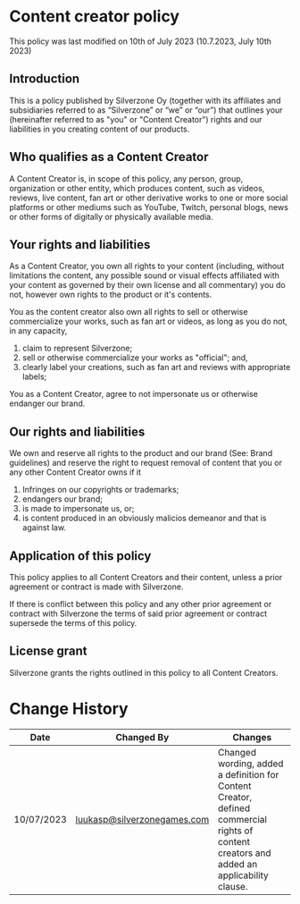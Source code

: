# Content creator policy
This policy was last modified on 10th of July 2023 (10.7.2023, July 10th 2023)

## Introduction
This is a policy published by Silverzone Oy (together with its affiliates and subsidiaries referred to as “Silverzone” or “we” or “our”) that outlines your (hereinafter referred to as "you" or "Content Creator") rights and our liabilities in you creating content of our products.

## Who qualifies as a Content Creator
A Content Creator is, in scope of this policy, any person, group, organization or other entity, which produces content, such as videos, reviews, live content, fan art or other derivative works to one or more social platforms or other mediums such as YouTube, Twitch, personal blogs, news or other forms of digitally or physically available media.

## Your rights and liabilities
As a Content Creator, you own all rights to your content (including, without limitations the content, any possible sound or visual effects affiliated with your content as governed by their own license and all commentary) you do not, however own rights to the product or it's contents.

You as the content creator also own all rights to sell or otherwise commercialize your works, such as fan art or videos, as long as you do not, in any capacity, 

1. claim to represent Silverzone;
2. sell or otherwise commercialize your works as "official"; and,
3. clearly label your creations, such as fan art and reviews with appropriate labels;

You as a Content Creator, agree to not impersonate us or otherwise endanger our brand.

## Our rights and liabilities
We own and reserve all rights to the product and our brand (See: Brand guidelines) and reserve the right to request removal of content that you or any other Content Creator owns if it
1. Infringes on our copyrights or trademarks;
2. endangers our brand;
3. is made to impersonate us, or;
4. is content produced in an obviously malicios demeanor and that is against law.

## Application of this policy
This policy applies to all Content Creators and their content, unless a prior agreement or contract is made with Silverzone.

If there is conflict between this policy and any other prior agreement or contract with Silverzone the terms of said prior agreement or contract supersede the terms of this policy.

## License grant
Silverzone grants the rights outlined in this policy to all Content Creators.

# Change History
| Date | Changed By | Changes |
|------|------------|---------|
| 10/07/2023 | luukasp@silverzonegames.com | Changed wording, added a definition for Content Creator, <br/> defined commercial rights of content creators and added an applicability clause. |
